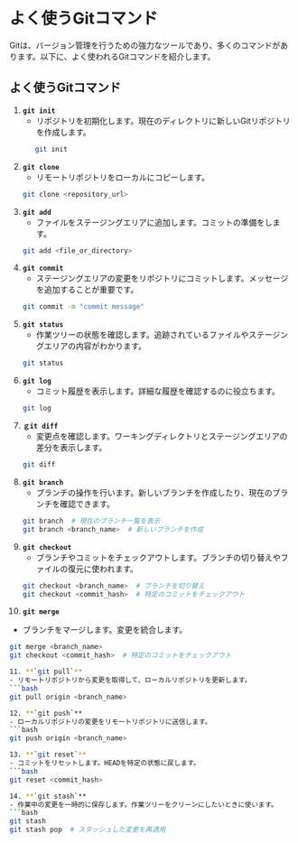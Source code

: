 # よく使うGitコマンド

Gitは、バージョン管理を行うための強力なツールであり、多くのコマンドがあります。以下に、よく使われるGitコマンドを紹介します。

## よく使うGitコマンド

1. **`git init`**
   - リポジトリを初期化します。現在のディレクトリに新しいGitリポジトリを作成します。
   ```bash
      git init

2. **`git clone`**
   - リモートリポジトリをローカルにコピーします。
   ```bash
   git clone <repository_url>

3. **`git add`**
   - ファイルをステージングエリアに追加します。コミットの準備をします。
   ```bash
   git add <file_or_directory>

4. **`git commit`**
   - ステージングエリアの変更をリポジトリにコミットします。メッセージを追加することが重要です。
   ```bash
   git commit -m "commit message"
   
5. **`git status`**
   - 作業ツリーの状態を確認します。追跡されているファイルやステージングエリアの内容がわかります。
   ```bash
   git status

6. **`git log`**
   - コミット履歴を表示します。詳細な履歴を確認するのに役立ちます。
   ```bash
   git log

7. **`ｇit diff`**
   - 変更点を確認します。ワーキングディレクトリとステージングエリアの差分を表示します。
   ```bash
   git diff

8. **`git branch`**
   - ブランチの操作を行います。新しいブランチを作成したり、現在のブランチを確認できます。
   ```bash
   git branch  # 現在のブランチ一覧を表示
   git branch <branch_name>  # 新しいブランチを作成

9. **`git checkout`**
   - ブランチやコミットをチェックアウトします。ブランチの切り替えやファイルの復元に使われます。
   ```bash
   git checkout <branch_name>  # ブランチを切り替え
   git checkout <commit_hash>  # 特定のコミットをチェックアウト

10. **`git merge`**
   - ブランチをマージします。変更を統合します。
   ```bash
   git merge <branch_name>
   git checkout <commit_hash>  # 特定のコミットをチェックアウト

11. **`git pull`**
   - リモートリポジトリから変更を取得して、ローカルリポジトリを更新します。
   ```bash
   git pull origin <branch_name>

12. **`git push`**
   - ローカルリポジトリの変更をリモートリポジトリに送信します。
   ```bash
   git push origin <branch_name>

13. **`git reset`**
   - コミットをリセットします。HEADを特定の状態に戻します。
   ```bash
   git reset <commit_hash>

14. **`git stash`**
   - 作業中の変更を一時的に保存します。作業ツリーをクリーンにしたいときに使います。
   ```bash
   git stash
   git stash pop  # スタッシュした変更を再適用   